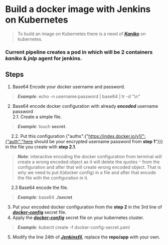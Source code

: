 # Build a docker image with Jenkins on Kubernetes

> To build an image on Kubernetes there is a need of **_[Kaniko](https://github.com/GoogleContainerTools/kaniko)_** on kubernetes.
### Current pipeline creates a pod in which will be 2 containers **_kaniko_** & **_jnlp_** agent for jenkins.

## Steps
1. Base64 Encode your docker username and password.
> **_Example_**: echo -n username:password | base64 | tr -d "\n"
2. Base64 encode docker configuration with already **_encoded_** username password <br />
2.1. Create a simple file. 
> **_Example_**: touch **secret**. <br />

&ensp;&thinsp;&ensp;&thinsp;2.2. Put this configuration {"auths":{"https://index.docker.io/v1/":{"auth":"here should be your encrypted username password from **step 1**"}}} in the file you create with **step 2.1**. <br />
> **_Note_**: interactive encoding the docker configuration from terminal will create a wrong encoded object as it will delete the quotes ```"``` from the configuration and after that will create wrong encoded object. That is why we need to put it(docker config) in a file and after that encode the file with the configuration in it. <br />

&ensp;&thinsp;&ensp;&thinsp;2.3 Base64 encode the file. <br />
> **_Example_**: base64 **./secret**

3. Put your encoded docker configuration from the **step 2** in the 3rd line of **_[docker-config](https://github.com/infraheads/tutorials/blob/main/CI-CD/Jenkins/build-image-with-kaniko/docker-config-secret.yaml)_** secret file.
4. Apply the **_[docker-config](https://github.com/infraheads/tutorials/blob/main/CI-CD/Jenkins/build-image-with-kaniko/docker-config-secret.yaml)_** secret file on your kubernetes cluster.
> **_Example_**: kubectl create -f docker-config-secret.yaml
5. Modify the line 24th of **_[Jenkinsfil](https://github.com/infraheads/tutorials/blob/main/CI-CD/Jenkins/build-image-with-kaniko/Jenkinsfile)_**, replace the **repo/app** with your own.
